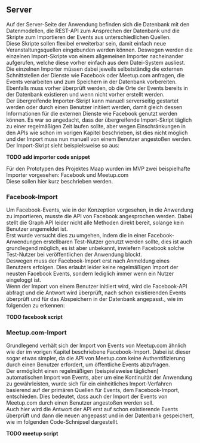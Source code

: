 ## Server

Auf der Server-Seite der Anwendung befinden sich die Datenbank mit den Datenmodellen, die REST-API zum Ansprechen der Datenbank und die Skripte zum Importieren der Events aus unterschiedlichen Quellen.  
Diese Skripte sollen flexibel erweiterbar sein, damit einfach neue Veranstaltungsquellen eingebunden werden können. Deswegen werden die einzelnen Import-Skripte von einem allgemeinen Importer nacheinander aufgerufen, welche diese vorher einfach aus dem Datei-System ausliest.  
Die einzelnen Importer müssen dabei jeweils selbstständig die externen Schnittstellen der Dienste wie Facebook oder Meetup.com anfragen, die Events verarbeiten und zum Speichern in der Datenbank vorbereiten. Ebenfalls muss vorher überprüft werden, ob die Orte der Events bereits in der Datenbank existieren und wenn nicht vorher erstellt werden.  
Der übergreifende Importer-Skript kann manuell serverseitig gestartet werden oder durch einen Benutzer initiiert werden, damit gleich dessen Informationen für die externen Dienste wie Facebook genutzt werden können. Es war so angedacht, dass der übergreifende Import-Skript täglich zu einer regelmäßigen Zeit laufen sollte, aber wegen Einschränkungen in den APIs wie schon im vorigen Kapitel beschrieben, ist dies nicht möglich und der Import muss nun manuell von einem Benutzer angestoßen werden.  
Der Import-Skript sieht beispielsweise so aus:

**TODO add importer code snippet**

Für den Prototypen des Projektes Maap wurden im MVP zwei beispielhafte Importer vorgesehen: Facebook und Meetup.com  
Diese sollen hier kurz beschrieben werden.

### Facebook-Import

Um Facebook-Events, wie in der Konzeption vorgesehen, in die Anwendung zu importieren, musste die API von Facebook angesprochen werden. Dabei stellt die Graph API leider nicht alle Methoden direkt bereit, solange kein Benutzer angemeldet ist.  
Erst wurde versucht dies zu umgehen, indem die in einer Facebook-Anwendungen erstellbaren Test-Nutzer genutzt werden sollte, dies ist auch grundlegend möglich, es ist aber unbekannt, inwiefern Facebook solche Test-Nutzer bei veröffentlichen der Anwendung blockt.  
Deswegen muss der Facebook-Import erst nach Anmeldung eines Benutzers erfolgen. Dies erlaubt leider keine regelmäßigen Import der neusten Facebook Events, sondern lediglich immer wenn ein Nutzer eingeloggt ist.  
Wenn der Import von einem Benutzer initiiert wird, wird die Facebook-API abfragt und die Antwort wird überprüft, nach schon existierenden Events überprüft und für das Abspeichern in der Datenbank angepasst., wie im folgenden zu erkennen:

**TODO facebook script**

### Meetup.com-Import

Grundlegend verhält sich der Import von Events von Meetup.com ähnlich wie der im vorigen Kapitel beschriebene Facebook-Import. Dabei ist dieser sogar etwas simpler, da die API von Meetup.com keine Authentifizierung durch einen Benutzer erfordert, um öffentliche Events abzufragen.  
Der ermöglicht einen regelmäßigen (beispielsweise täglichen) automatischen Import von Events, aber um eine Kontinuität der Anwendung zu gewährleisten, wurde sich für ein einheitliches Import-Verfahren basierend auf der primären Quellen für Events, dem Facebook-Import, entschieden. Dies bedeutet, dass auch der Import der Events von Meetup.com durch einen Benutzer angestoßen werden soll.  
Auch hier wird die Antwort der API erst auf schon existierende Events überprüft und dann die neuen angepasst und in der Datenbank gespeichert, wie im folgenden Code-Schnipsel dargestellt.

**TODO meetup script**
